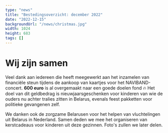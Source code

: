```yaml
---
type: "news"
title: "Bestedingsoverzicht: december 2022"
date: "2022-12-15"
backgroundUrl: "/news/christmas.jpg"
width: 1024
height: 683
tags: []
---
```


# Wij zijn samen

Veel dank aan iedereen die heeft meegewerkt aan het inzamelen van financiële steun tijdens de aankoop van kaartjes voor het NAVIBAND-concert.
**600 euro** is al overgemaakt naar een goede doelen fond 🔥
Het doel van dit geldbedrag is nieuwjaarsgeschenken voor kinderen van wie de ouders nu achter tralies zitten in Belarus,
evenals feest pakketten voor politieke gevangenen zelf.

We danken ook de zorgzame Belarusen voor het helpen van vluchtelingen uit Belarus in Nederland. Samen deden we mee
het organiseren van kerstcadeaus voor kinderen uit deze gezinnen. Foto's zullen we later delen.